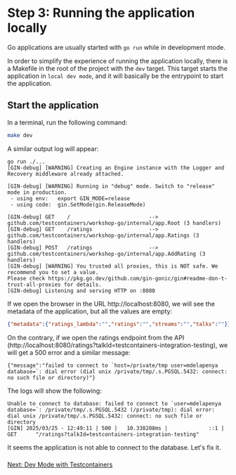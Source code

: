 # Step 3: Running the application locally

Go applications are usually started with `go run` while in development mode.

In order to simplify the experience of running the application locally, there is a Makefile in the root of the project with the `dev` target. This target starts the application in `local dev mode`, and it will basically be the entrypoint to start the application.

## Start the application

In a terminal, run the following command:

```bash
make dev
```

A similar output log will appear:

```text
go run ./...
[GIN-debug] [WARNING] Creating an Engine instance with the Logger and Recovery middleware already attached.

[GIN-debug] [WARNING] Running in "debug" mode. Switch to "release" mode in production.
 - using env:   export GIN_MODE=release
 - using code:  gin.SetMode(gin.ReleaseMode)

[GIN-debug] GET    /                         --> github.com/testcontainers/workshop-go/internal/app.Root (3 handlers)
[GIN-debug] GET    /ratings                  --> github.com/testcontainers/workshop-go/internal/app.Ratings (3 handlers)
[GIN-debug] POST   /ratings                  --> github.com/testcontainers/workshop-go/internal/app.AddRating (3 handlers)
[GIN-debug] [WARNING] You trusted all proxies, this is NOT safe. We recommend you to set a value.
Please check https://pkg.go.dev/github.com/gin-gonic/gin#readme-don-t-trust-all-proxies for details.
[GIN-debug] Listening and serving HTTP on :8080
```

If we open the browser in the URL http://localhost:8080, we will see the metadata of the application, but all the values are empty:

```json
{"metadata":{"ratings_lambda":"","ratings":"","streams":"","talks":""}}
```

On the contrary, if we open the ratings endpoint from the API (http://localhost:8080/ratings?talkId=testcontainers-integration-testing), we will get a 500 error and a similar message:

```text
{"message":"failed to connect to `host=/private/tmp user=mdelapenya database=`: dial error (dial unix /private/tmp/.s.PGSQL.5432: connect: no such file or directory)"}
```

The logs will show the following:

```text
Unable to connect to database: failed to connect to `user=mdelapenya database=`: /private/tmp/.s.PGSQL.5432 (/private/tmp): dial error: dial unix /private/tmp/.s.PGSQL.5432: connect: no such file or directory
[GIN] 2025/03/25 - 12:49:11 | 500 |   10.338208ms |             ::1 | GET      "/ratings?talkId=testcontainers-integration-testing"
```

It seems the application is not able to connect to the database. Let's fix it.

### 
[Next: Dev Mode with Testcontainers](step-4-dev-mode-with-testcontainers.md)
